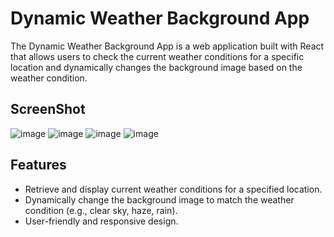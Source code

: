 # Dynamic Weather Background App

The Dynamic Weather Background App is a web application built with React that allows users to check the current weather conditions for a specific location and dynamically changes the background image based on the weather condition.

## ScreenShot

![image](https://github.com/ghatna-koshti/weather-app-React/assets/142246764/ad568c5e-8d84-4175-840d-c526a50bbaf4)
![image](https://github.com/ghatna-koshti/weather-app-React/assets/142246764/4e540dce-8b9d-47ea-8940-8ccb80a1ce4c)
![image](https://github.com/ghatna-koshti/weather-app-React/assets/142246764/79572d40-5ec4-4775-9f38-ccfd3e230191)
![image](https://github.com/ghatna-koshti/weather-app-React/assets/142246764/74c9f401-b6ab-4849-8ee7-4d8e707830f6)




## Features

- Retrieve and display current weather conditions for a specified location.
- Dynamically change the background image to match the weather condition (e.g., clear sky, haze, rain).
- User-friendly and responsive design.



